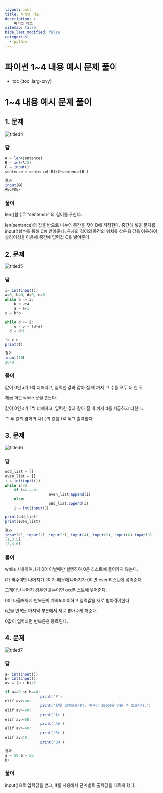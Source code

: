 ```yaml
---
layout: post
title: 파이썬 기초
description: >
    파이썬 기초
sitemap: false
hide_last_modified: false
categories:
  - python
---
```

# 파이썬 1~4 내용 예시 문제 풀이

* toc
{:toc .larg-only}

# 1~4 내용 예시 문제 풀이

## 1. 문제

![titled4](/assets/img/python3/titled4.png)
### 답

```jsx
A = len(sentence)
B = int(A/2)
C = input()
sentence = sentence[:B]+C+sentence[B:]

결과
input(@)
ABC@DEF
```

### 풀이

len()함수로 “sentence” 의 길이를 구한다.

len(sentence)의 값을 반으로 나누어 중간을 찾아 B에 저장한다.
중간에 넣을 문자를 input()함수를 통해 C에 받아준다.
문자의 길이의 중간의 위치를 찾은 B 값을 이용하여, 슬라이싱을 이용해 중간에 입력값 C를 넣어준다.

## 2. 문제

![titled5](/assets/img/python3/titled5.png)
### 답

```jsx
i= int(input())
a=0, b=0, d=0, e=0
while a <= i:
	b = b+a
	a = a+1
c = b*b

while d <= i:
	e = e + (d*d)
  d = d+1

f= c-e
print(f)

결과
input(10)
2640
```

### 풀이

값이 0인 a가 1씩 더해지고, 입력한 값과 같아 질 때 까지 그 수를 모두 더 한 뒤

제곱 하는 while 문을 만든다.

값이 0인 d가 1씩 더해지고, 입력한 값과 같아 질 때 까지 d를 제곱하고 더한다.

그 두 값의 결과의 차(-)의 값을 f로 두고 출력한다.

## 3. 문제

![titled6](/assets/img/python3/titled6.png)
### 답

```jsx
odd_list = []
even_list = []
i = int(inpit())
while i!=0:
	if i%2 ==0:
					even_list.append(i)
	else:
					odd_list.append(i)
	i = int(input())

print(odd_list)
print(even_list)

결과
input(1), input(2), input(3), input(4), input(5), input(6) input(0)
[1,3,5]
[2,4,6]
```

### 풀이

while 사용하여, i가 0이 아닐때만 실행하여  0은 리스트에 들어가지 않는다.

i가 짝수이면 나머지가 0이기 때문에 나머지가 0이면 even리스트에 넣어준다.

그게아닌 나머지 경우인 홀수이면 odd리스트에 넣어준다.

0이 나올때까지 반복문이 계속되어야하고 입력값을 새로 받아줘야한다.

i값을 반복문 마지막 부분에서 새로 받아주게 해준다.

0값이 입력되면 반복문은 종료된다.

## 4. 문제

![titled7](/assets/img/python3/titled7.png)
### 답

```jsx
a= int(input())
b= int(input())
av = (a + b)/2

if a==0 or b==0:
				print('F')
elif av>100:
				print("잘못 입력했습니다. 평균이 100점을 넘을 순 없습니다.")
elif av>=80:
				print('A+')
elif av>=60:
				print('A0')
elif av>=40:
				print('B+')
elif av<40:
				print('B0')

결과
a = 50 b = 50
B+
```

### 풀이

input()으로 입력값을 받고,  if를 사용해서 단계별로 출력값을 다르게 했다.
